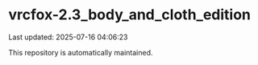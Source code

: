 # vrcfox-2.3_body_and_cloth_edition

Last updated: 2025-07-16 04:06:23

This repository is automatically maintained.
